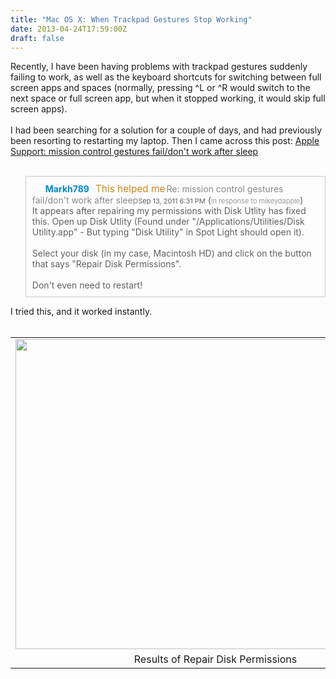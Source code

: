 ```yaml
---
title: "Mac OS X: When Trackpad Gestures Stop Working"
date: 2013-04-24T17:59:00Z
draft: false
---
```


<div class="tr_bq"> Recently, I have been having problems with trackpad gestures suddenly failing to work, as well as the keyboard shortcuts for switching between full screen apps and spaces (normally, pressing ^L or ^R would switch to the next space or full screen app, but when it stopped working, it would skip full screen apps).</div> <br /> I had been searching for a solution for a couple of days, and had previously been resorting to restarting my laptop. Then I came across this post:&nbsp;<a href="http://bit.ly/10zXyUJ" target="_blank">Apple Support: mission control gestures fail/don't work after sleep</a><br /> <br /> <blockquote style="border: 1px solid #ccc; padding: 10px;"> <a class=" jive-username-link" data-avatarid="1316" data-externalid="" data-username="Markh789" href="https://discussions.apple.com/people/Markh789" id="jive-1518187872412275398182" rel="nofollow" style="border-collapse: collapse; border-spacing: 0px; border: 0px; color: #0088cc; font-size: 14px; font-weight: bold; list-style: none; margin: 0px 8px 0px 0px; outline: 0px; padding: 0px; text-decoration: none;">Markh789</a><span style="border-collapse: collapse; border-spacing: 0px; border: 0px; color: rgb(136, 136, 136) !important; list-style: none; margin: 0px; outline: 0px; padding: 0px;"><a href="https://discussions.apple.com/message/16153953#16153953" style="border-collapse: collapse; border-spacing: 0px; border: 0px; color: rgb(136, 136, 136) !important; display: inline; list-style: none; margin: 0px; outline: 0px; padding: 0px; text-decoration: none; word-wrap: break-word;"><span class="thisHelpful" style="border-collapse: collapse; border-spacing: 0px; border: 0px; list-style: none; margin: 0px; outline: 0px; padding: 0px;"><span class="jive-icon-med jive-icon-discussion-helpful" style="background-image: url(https://discussions.apple.com/themes/apple/images/apple-icon-sprites-med.png); background-position: -144px -16px; background-repeat: no-repeat no-repeat; border-collapse: collapse; border-spacing: 0px; border: 0px; display: block; float: left; height: 16px; list-style: none; margin: -1px 4px 0px 0px; outline: 0px; padding: 0px; width: 17px;"></span></span></a></span><span style="border-collapse: collapse; border-spacing: 0px; border: 0px; color: rgb(136, 136, 136) !important; list-style: none; margin: 0px; outline: 0px; padding: 0px;"><a href="https://discussions.apple.com/message/16153953#16153953" style="border-collapse: collapse; border-spacing: 0px; border: 0px; color: rgb(136, 136, 136) !important; display: inline; list-style: none; margin: 0px; outline: 0px; padding: 0px; text-decoration: none; word-wrap: break-word;"><span class="thisHelpful" style="border-collapse: collapse; border-spacing: 0px; border: 0px; list-style: none; margin: 0px; outline: 0px; padding: 0px;"><span class="jive-thread-reply-message-helpful-label" style="border-collapse: collapse; border-spacing: 0px; border: 0px; color: #c9891a; font-size: 1.1em; list-style: none; margin: 0px 2px 15px; outline: 0px; padding: 0px;">This helped me</span></span>Re: mission control gestures fail/don't work after sleep</a></span><span style="border-collapse: collapse; border-spacing: 0px; border: 0px; font-size: 11px; list-style: none; margin: 0px; outline: 0px; padding: 0px;">Sep 13, 2011 6:31 PM</span>&nbsp;(<a class="font-color-meta-light " href="https://discussions.apple.com/message/16029184#16029184" style="border-collapse: collapse; border-spacing: 0px; border: 0px; color: #999999; font-size: 11px; list-style: none; margin: 0px; outline: 0px; padding: 0px; text-decoration: none;" title="Go to message">in response to mikeydapple</a>)<br /> It appears after repairing my permissions with Disk Utlity has fixed this. Open up Disk Utlity (Found under "/Applications/Utilities/Disk Utility.app" - But typing "Disk Utility" in Spot Light should open it).<br /> <br /> Select your disk (in my case, Macintosh HD) and click on the button that says "Repair Disk Permissions".<br /> <br /> Don't even need to restart!</blockquote> I tried this, and it worked instantly.<br /> <br /> <div class="separator" style="clear: both; text-align: center;"> </div> <table align="center" cellpadding="0" cellspacing="0" class="tr-caption-container" style="margin-left: auto; margin-right: auto; text-align: center;"><tbody> <tr><td style="text-align: center;"><a href="http://3.bp.blogspot.com/-ssXTGWJT3L4/UXgcyYb5aMI/AAAAAAAAiUk/03_8mMUt6cA/s1600/Screen_Shot_2013-04-24_at_13.45.35.png" imageanchor="1" style="margin-left: auto; margin-right: auto;"><img border="0" height="496" src="http://3.bp.blogspot.com/-ssXTGWJT3L4/UXgcyYb5aMI/AAAAAAAAiUk/03_8mMUt6cA/s640/Screen_Shot_2013-04-24_at_13.45.35.png" width="640" /></a></td></tr> <tr><td class="tr-caption" style="text-align: center;">Results of Repair Disk Permissions</td></tr> </tbody></table> <br />